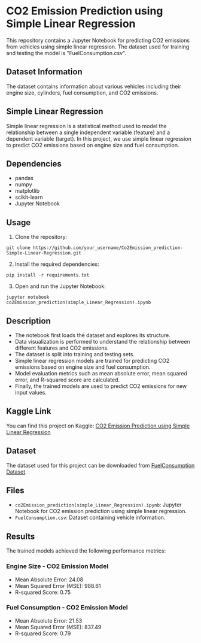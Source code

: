 # CO2 Emission Prediction using Simple Linear Regression

This repository contains a Jupyter Notebook for predicting CO2 emissions from vehicles using simple linear regression. The dataset used for training and testing the model is "FuelConsumption.csv".

## Dataset Information

The dataset contains information about various vehicles including their engine size, cylinders, fuel consumption, and CO2 emissions.

## Simple Linear Regression

Simple linear regression is a statistical method used to model the relationship between a single independent variable (feature) and a dependent variable (target). In this project, we use simple linear regression to predict CO2 emissions based on engine size and fuel consumption.

## Dependencies

- pandas
- numpy
- matplotlib
- scikit-learn
- Jupyter Notebook

## Usage

1. Clone the repository:

```
git clone https://github.com/your_username/Co2Emission_prediction-Simple-Linear-Regression.git
```

2. Install the required dependencies:

```
pip install -r requirements.txt
```

3. Open and run the Jupyter Notebook:

```
jupyter notebook co2Emission_prediction(simple_Linear_Regression).ipynb
```

## Description

- The notebook first loads the dataset and explores its structure.
- Data visualization is performed to understand the relationship between different features and CO2 emissions.
- The dataset is split into training and testing sets.
- Simple linear regression models are trained for predicting CO2 emissions based on engine size and fuel consumption.
- Model evaluation metrics such as mean absolute error, mean squared error, and R-squared score are calculated.
- Finally, the trained models are used to predict CO2 emissions for new input values.

## Kaggle Link

You can find this project on Kaggle: [CO2 Emission Prediction using Simple Linear Regression](https://www.kaggle.com/code/saragadamsaiprasad/co2emission-prediction-simple-linear-regression/)

## Dataset

The dataset used for this project can be downloaded from [FuelConsumption Dataset](https://www.kaggle.com/datasets/saragadamsaiprasad/fuelconsumption/).

## Files

- `co2Emission_prediction(simple_Linear_Regression).ipynb`: Jupyter Notebook for CO2 emission prediction using simple linear regression.
- `FuelConsumption.csv`: Dataset containing vehicle information.

## Results

The trained models achieved the following performance metrics:

### Engine Size - CO2 Emission Model
- Mean Absolute Error: 24.08
- Mean Squared Error (MSE): 988.61
- R-squared Score: 0.75

### Fuel Consumption - CO2 Emission Model
- Mean Absolute Error: 21.53
- Mean Squared Error (MSE): 837.49
- R-squared Score: 0.79

